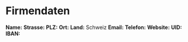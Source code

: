 # Firmendaten

**Name:** 
**Strasse:** 
**PLZ:** 
**Ort:** 
**Land:** Schweiz
**Email:** 
**Telefon:** 
**Website:** 
**UID:** 
**IBAN:** 
